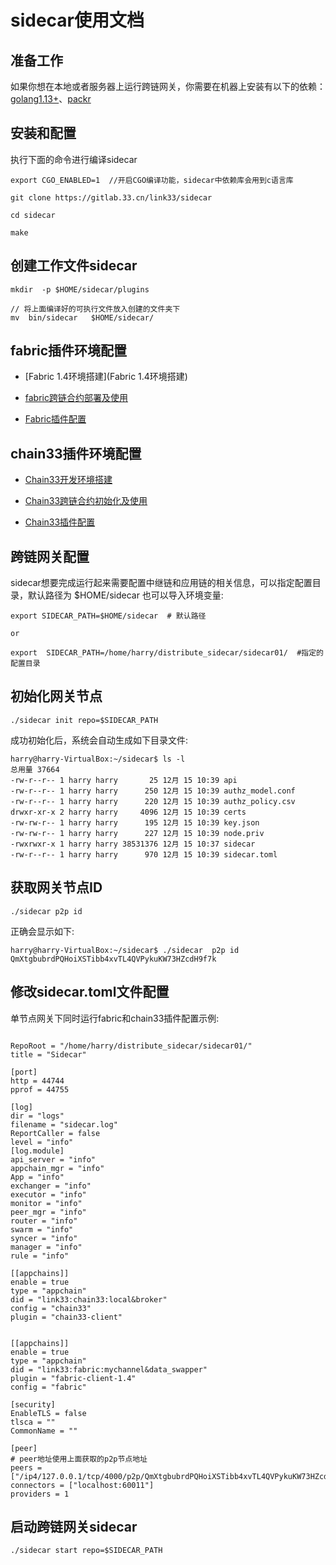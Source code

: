 # sidecar使用文档

## 准备工作

如果你想在本地或者服务器上运行跨链网关，你需要在机器上安装有以下的依赖：
[golang1.13+](https://go.dev/doc/install)、[packr](https://github.com/gobuffalo/packr)


## 安装和配置

执行下面的命令进行编译sidecar

```
export CGO_ENABLED=1  //开启CGO编译功能，sidecar中依赖库会用到c语言库

git clone https://gitlab.33.cn/link33/sidecar

cd sidecar

make 

```

## 创建工作文件sidecar

```
mkdir  -p $HOME/sidecar/plugins

// 将上面编译好的可执行文件放入创建的文件夹下
mv  bin/sidecar   $HOME/sidecar/
```

## fabric插件环境配置

* [Fabric 1.4环境搭建](Fabric 1.4环境搭建)

* [fabric跨链合约部署及使用](Fabric中跨链合约部署及使用)

* [Fabric插件配置](Fabric插件配置)


## chain33插件环境配置

* [Chain33开发环境搭建](Chain33开发环境搭建)

* [Chain33跨链合约初始化及使用](Chain33中broker合约的初始化及cli命令操作)

* [Chain33插件配置](Chain33插件配置)


## 跨链网关配置

sidecar想要完成运行起来需要配置中继链和应用链的相关信息，可以指定配置目录，默认路径为 $HOME/sidecar
也可以导入环境变量:
```
export SIDECAR_PATH=$HOME/sidecar  # 默认路径
 
or

export  SIDECAR_PATH=/home/harry/distribute_sidecar/sidecar01/  #指定的配置目录
```

## 初始化网关节点

```
./sidecar init repo=$SIDECAR_PATH

```
成功初始化后，系统会自动生成如下目录文件:

```
harry@harry-VirtualBox:~/sidecar$ ls -l
总用量 37664
-rw-r--r-- 1 harry harry       25 12月 15 10:39 api
-rw-r--r-- 1 harry harry      250 12月 15 10:39 authz_model.conf
-rw-r--r-- 1 harry harry      220 12月 15 10:39 authz_policy.csv
drwxr-xr-x 2 harry harry     4096 12月 15 10:39 certs
-rw-rw-r-- 1 harry harry      195 12月 15 10:39 key.json
-rw-rw-r-- 1 harry harry      227 12月 15 10:39 node.priv
-rwxrwxr-x 1 harry harry 38531376 12月 15 10:37 sidecar
-rw-r--r-- 1 harry harry      970 12月 15 10:39 sidecar.toml
```

## 获取网关节点ID

```
./sidecar p2p id
```
正确会显示如下:
```
harry@harry-VirtualBox:~/sidecar$ ./sidecar  p2p id
QmXtgbubrdPQHoiXSTibb4xvTL4QVPykuKW73HZcdH9f7k

```
## 修改sidecar.toml文件配置

单节点网关下同时运行fabric和chain33插件配置示例:

```

RepoRoot = "/home/harry/distribute_sidecar/sidecar01/"
title = "Sidecar"

[port]
http = 44744
pprof = 44755

[log]
dir = "logs"
filename = "sidecar.log"
ReportCaller = false
level = "info"
[log.module]
api_server = "info"
appchain_mgr = "info"
App = "info"
exchanger = "info"
executor = "info"
monitor = "info"
peer_mgr = "info"
router = "info"
swarm = "info"
syncer = "info"
manager = "info"
rule = "info"

[[appchains]]
enable = true
type = "appchain"
did = "link33:chain33:local&broker"
config = "chain33"
plugin = "chain33-client"


[[appchains]]
enable = true
type = "appchain"
did = "link33:fabric:mychannel&data_swapper"
plugin = "fabric-client-1.4"
config = "fabric"

[security]
EnableTLS = false
tlsca = ""
CommonName = ""

[peer]
# peer地址使用上面获取的p2p节点地址
peers = ["/ip4/127.0.0.1/tcp/4000/p2p/QmXtgbubrdPQHoiXSTibb4xvTL4QVPykuKW73HZcdH9f7k"]
connectors = ["localhost:60011"]
providers = 1

```

## 启动跨链网关sidecar

```
./sidecar start repo=$SIDECAR_PATH

```
